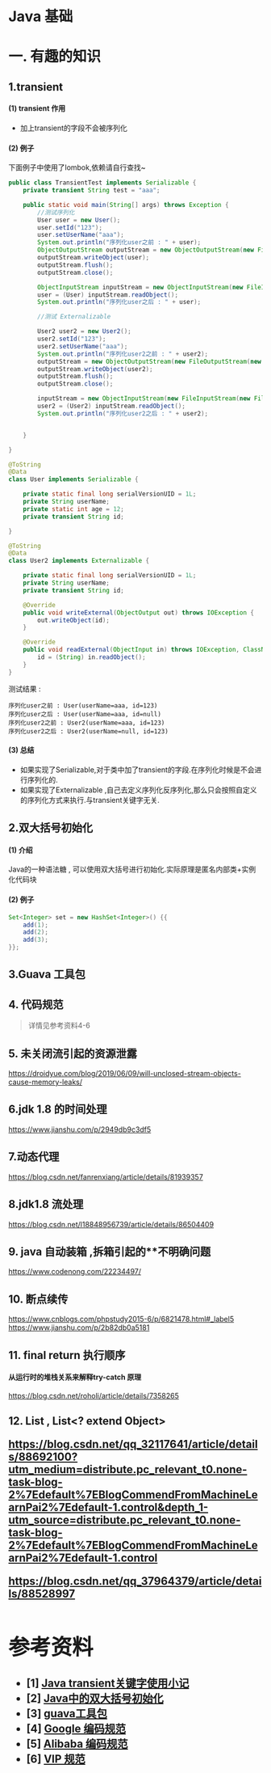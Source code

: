 # Java 基础



# 一. 有趣的知识

## 1.transient 

#### (1) transient 作用
- 加上transient的字段不会被序列化

#### (2) 例子
下面例子中使用了lombok,依赖请自行查找~
```java
public class TransientTest implements Serializable {
	private transient String test = "aaa";

	public static void main(String[] args) throws Exception {
		//测试序列化
		User user = new User();
		user.setId("123");
		user.setUserName("aaa");
		System.out.println("序列化user之前 : " + user);
		ObjectOutputStream outputStream = new ObjectOutputStream(new FileOutputStream(new File("TransientTest")));
		outputStream.writeObject(user);
		outputStream.flush();
		outputStream.close();

		ObjectInputStream inputStream = new ObjectInputStream(new FileInputStream(new File("TransientTest")));
		user = (User) inputStream.readObject();
		System.out.println("序列化user之后 : " + user);

		//测试 Externalizable

		User2 user2 = new User2();
		user2.setId("123");
		user2.setUserName("aaa");
		System.out.println("序列化user2之前 : " + user2);
		outputStream = new ObjectOutputStream(new FileOutputStream(new File("TransientTest")));
		outputStream.writeObject(user2);
		outputStream.flush();
		outputStream.close();

		inputStream = new ObjectInputStream(new FileInputStream(new File("TransientTest")));
		user2 = (User2) inputStream.readObject();
		System.out.println("序列化user2之后 : " + user2);


	}

}

@ToString
@Data
class User implements Serializable {

	private static final long serialVersionUID = 1L;
	private String userName;
	private static int age = 12;
	private transient String id;

}

@ToString
@Data
class User2 implements Externalizable {

	private static final long serialVersionUID = 1L;
	private String userName;
	private transient String id;

	@Override
	public void writeExternal(ObjectOutput out) throws IOException {
		out.writeObject(id);
	}

	@Override
	public void readExternal(ObjectInput in) throws IOException, ClassNotFoundException {
		id = (String) in.readObject();
	}
}
```

测试结果 : 

```
序列化user之前 : User(userName=aaa, id=123)
序列化user之后 : User(userName=aaa, id=null)
序列化user2之前 : User2(userName=aaa, id=123)
序列化user2之后 : User2(userName=null, id=123)
```

#### (3) 总结
- 如果实现了Serializable,对于类中加了transient的字段.在序列化时候是不会进行序列化的.
- 如果实现了Externalizable ,自己去定义序列化反序列化,那么只会按照自定义的序列化方式来执行.与transient关键字无关.


## 2.双大括号初始化
#### (1) 介绍
Java的一种语法糖 , 可以使用双大括号进行初始化.实际原理是匿名内部类+实例化代码块
#### (2) 例子
```java
Set<Integer> set = new HashSet<Integer>() {{
    add(1);
    add(2);
    add(3);
}};
```

## 3.Guava 工具包


## 4. 代码规范
> 详情见参考资料4-6

## 5. 未关闭流引起的资源泄露
https://droidyue.com/blog/2019/06/09/will-unclosed-stream-objects-cause-memory-leaks/


## 6.jdk 1.8 的时间处理
https://www.jianshu.com/p/2949db9c3df5

## 7.动态代理
https://blog.csdn.net/fanrenxiang/article/details/81939357

## 8.jdk1.8 流处理
https://blog.csdn.net/l18848956739/article/details/86504409

## 9. java 自动装箱 ,拆箱引起的**不明确问题
https://www.codenong.com/22234497/

## 10. 断点续传
https://www.cnblogs.com/phpstudy2015-6/p/6821478.html#_label5
https://www.jianshu.com/p/2b82db0a5181



## 11. final return 执行顺序
#### 从运行时的堆栈关系来解释try-catch 原理
https://blog.csdn.net/roholi/article/details/7358265

## 12. List<Object> , List<? extend Object>

https://blog.csdn.net/qq_32117641/article/details/88692100?utm_medium=distribute.pc_relevant_t0.none-task-blog-2%7Edefault%7EBlogCommendFromMachineLearnPai2%7Edefault-1.control&depth_1-utm_source=distribute.pc_relevant_t0.none-task-blog-2%7Edefault%7EBlogCommendFromMachineLearnPai2%7Edefault-1.control

https://blog.csdn.net/qq_37964379/article/details/88528997


# 参考资料

- [1] [Java transient关键字使用小记](https://www.cnblogs.com/lanxuezaipiao/p/3369962.html)
- [2] [Java中的双大括号初始化](https://blog.csdn.net/Yaokai_AssultMaster/article/details/52188735)
- [3] [guava工具包](http://ifeve.com/google-guava/)
- [4] [Google 编码规范](https://google.github.io/styleguide/javaguide.html)
- [5] [Alibaba 编码规范](https://github.com/alibaba/p3cl)
- [6] [VIP 规范](https://vipshop.github.io/vjtools/#/standard/)

